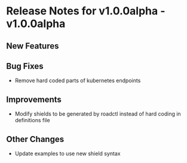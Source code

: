 # Release Notes for v1.0.0alpha - v1.0.0alpha

## New Features

## Bug Fixes
- Remove hard coded parts of kubernetes endpoints

## Improvements
- Modify shields to be generated by roadctl instead of hard coding in definitions file

## Other Changes
- Update examples to use new shield syntax

